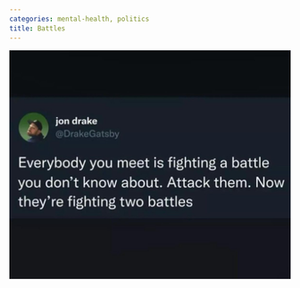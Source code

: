 ```yaml
---
categories: mental-health, politics
title: Battles
---
```


![battles](https://raw.githubusercontent.com/muneer78/muneer78.github.io/master/images/battles.jpg)
